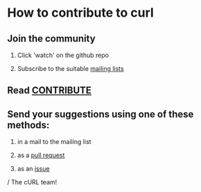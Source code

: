 How to contribute to curl
=========================

Join the community
------------------

 1. Click 'watch' on the github repo

 2. Subscribe to the suitable [mailing lists](https://curl.haxx.se/mail/)

Read [CONTRIBUTE](../docs/CONTRIBUTE)
---------------------------------------

Send your suggestions using one of these methods:
-------------------------------------------------

 1. in a mail to the mailing list

 2. as a [pull request](https://github.com/curl/curl/pulls)

 3. as an [issue](https://github.com/curl/curl/issues)

/ The cURL team!
